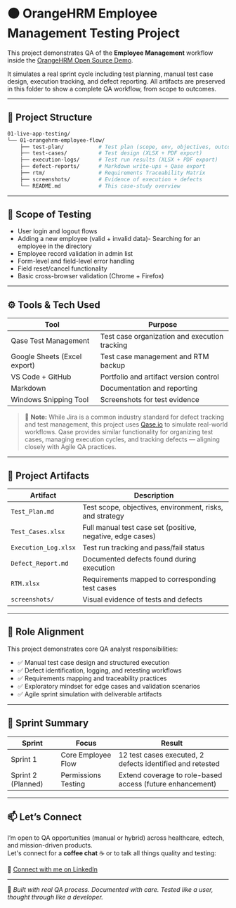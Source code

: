 # 🟠 OrangeHRM Employee Management Testing Project

This project demonstrates QA of the **Employee Management** workflow inside the [OrangeHRM Open Source Demo](https://opensource-demo.orangehrmlive.com/).

It simulates a real sprint cycle including test planning, manual test case design, execution tracking, and defect reporting. All artifacts are preserved in this folder to show a complete QA workflow, from scope to outcomes.

---

## 📁 Project Structure

```bash
01-live-app-testing/
└── 01-orangehrm-employee-flow/
    ├── test-plan/           # Test plan (scope, env, objectives, outcomes)
    ├── test-cases/          # Test design (XLSX + PDF export)
    ├── execution-logs/      # Test run results (XLSX + PDF export)
    ├── defect-reports/      # Markdown write-ups + Qase export
    ├── rtm/                 # Requirements Traceability Matrix
    ├── screenshots/         # Evidence of execution + defects
    └── README.md            # This case-study overview
```

---

## 🎯 Scope of Testing

- User login and logout flows
- Adding a new employee (valid + invalid data)- Searching for an employee in the directory
- Employee record validation in admin list
- Form-level and field-level error handling
- Field reset/cancel functionality
- Basic cross-browser validation (Chrome + Firefox)

---

## ⚙️ Tools & Tech Used

| Tool | Purpose |
|------|---------|
| Qase Test Management | Test case organization and execution tracking |
| Google Sheets (Excel export) | Test case management and RTM backup |
| VS Code + GitHub | Portfolio and artifact version control |
| Markdown | Documentation and reporting |
| Windows Snipping Tool | Screenshots for test evidence |

> 📌 **Note:** While Jira is a common industry standard for defect tracking and test management, this project uses [Qase.io](https://qase.io/) to simulate real-world workflows. Qase provides similar functionality for organizing test cases, managing execution cycles, and tracking defects — aligning closely with Agile QA practices.


---

## 📂 Project Artifacts

| Artifact | Description |
|----------|-------------|
| `Test_Plan.md` | Test scope, objectives, environment, risks, and strategy |
| `Test_Cases.xlsx` | Full manual test case set (positive, negative, edge cases) |
| `Execution_Log.xlsx` | Test run tracking and pass/fail status |
| `Defect_Report.md` | Documented defects found during execution |
| `RTM.xlsx` | Requirements mapped to corresponding test cases |
| `screenshots/` | Visual evidence of tests and defects |

---

## 🎯 Role Alignment

This project demonstrates core QA analyst responsibilities:

- ✅ Manual test case design and structured execution
- ✅ Defect identification, logging, and retesting workflows
- ✅ Requirements mapping and traceability practices
- ✅ Exploratory mindset for edge cases and validation scenarios
- ✅ Agile sprint simulation with deliverable artifacts

---

## 🔁 Sprint Summary

| Sprint | Focus | Result |
|--------|-------|--------|
| Sprint 1 | Core Employee Flow | 12 test cases executed, 2 defects identified and retested |
| Sprint 2 (Planned) | Permissions Testing | Extend coverage to role-based access (future enhancement) |

---

## 📫 Let’s Connect

I’m open to QA opportunities (manual or hybrid) across healthcare, edtech, and mission-driven products.  
Let's connect for a **coffee chat** ☕ or to talk all things quality and testing:

📍 [Connect with me on LinkedIn](https://www.linkedin.com/in/nicole-nealy/)

---

🧪 *Built with real QA process. Documented with care. Tested like a user, thought through like a developer.*
